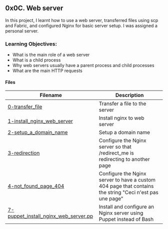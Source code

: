 ## 0x0C. Web server


In this project, I learnt how to use a web server, transferred files using scp and Fabric, and configured Nginx for basic server setup.
I was assigned a personal server.

### Learning Objectives:
- What is the main role of a web server
- What is a child process
- Why web servers usually have a parent process and child processes
- What are the main HTTP requests

#### Files

| Filename        | Description|
| -------------   | ------------- |
| [0-transfer_file]()| Transfer a file to the server  |
| [1-install_nginx_web_server]()|  Install nginx to web server  |
| [2-setup_a_domain_name]()| Setup a domain name |
| [3-redirection]() | Configure the Nginx server so that /redirect_me is redirecting to another page  |
| [4-not_found_page_404]()  | Configure the Nginx server to have a custom 404 page that contains the string "Ceci n'est pas une page" |
| [7-puppet_install_nginx_web_server.pp]()| Install and configure an Nginx server using Puppet instead of Bash |

